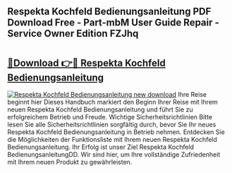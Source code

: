 ## Respekta Kochfeld Bedienungsanleitung PDF Download Free - Part-mbM User Guide Repair - Service Owner Edition FZJhq

# <h2><a href="http://df2k6j.blite.top/?on=Respekta+Kochfeld+Bedienungsanleitung">🔗Download 👉🔴 Respekta Kochfeld Bedienungsanleitung</a></h2>

[![Respekta Kochfeld Bedienungsanleitung new download](https://i.imgur.com/lujVjoI.png)](http://df2k6j.blite.top/?on=Respekta+Kochfeld+Bedienungsanleitung)
Ihre Reise beginnt hier Dieses Handbuch markiert den Beginn Ihrer Reise mit Ihrem neuen Respekta Kochfeld Bedienungsanleitung und führt Sie zu erfolgreichem Betrieb und Freude. Wichtige Sicherheitsrichtlinien Bitte lesen Sie alle Sicherheitsrichtlinien sorgfältig durch, bevor Sie Ihr neues Respekta Kochfeld Bedienungsanleitung in Betrieb nehmen. Entdecken Sie die Möglichkeiten der Funktionsliste mit Ihrem neuen Respekta Kochfeld Bedienungsanleitung. Ihr Erfolg ist unser Ziel Respekta Kochfeld BedienungsanleitungDD. Wir sind hier, um Ihre vollständige Zufriedenheit mit Ihrem neuen Produkt zu gewährleisten.
